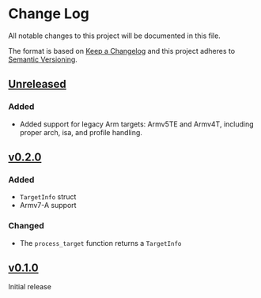 # Change Log

All notable changes to this project will be documented in this file.

The format is based on [Keep a Changelog](http://keepachangelog.com/)
and this project adheres to [Semantic Versioning](http://semver.org/).

## [Unreleased]

### Added

- Added support for legacy Arm targets: Armv5TE and Armv4T, including proper arch, isa, and profile handling.

## [v0.2.0]

### Added

* `TargetInfo` struct
* Armv7-A support

### Changed

* The `process_target` function returns a `TargetInfo`

## [v0.1.0]

Initial release

[Unreleased]: https://github.com/rust-embedded/cortex-ar/compare/arm-targets-v0.2.0...HEAD
[v0.2.0]: https://github.com/rust-embedded/cortex-ar/compare/arm-targets-v0.1.0...arm-targets-v0.2.0
[v0.1.0]: https://github.com/rust-embedded/cortex-ar/releases/tag/arm-targets-v0.1.0
